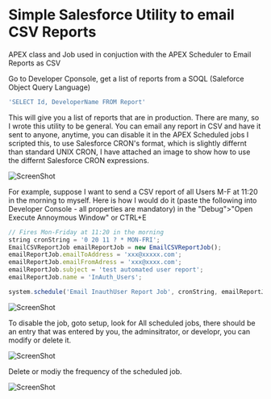 # Simple Salesforce Utility to email CSV Reports
APEX class and Job used in conjuction with the APEX Scheduler to Email Reports as CSV

Go to Developer Cponsole, get a list of reports from a SOQL (Saleforce Object Query Language)

```javascript 
'SELECT Id, DeveloperName FROM Report'
```

This will give you a list of reports that are in production.
There are many, so I wrote this utility to be general. You can email any report in CSV
and have it sent to anyone, anytime, you can disable it in the APEX Scheduled jobs
I scripted this, to use Salesforce CRON's format, which is slightly differnt than standard
UNIX CRON, I have attached an image to show how to use the differnt Salesforce CRON expressions.

![ScreenShot](https://raw.github.com/mrisney/apexemailcsvreport/master/screenshots/SaleforceCron.png)

For example, suppose I want to send a CSV report of all Users M-F at 11:20 in the morning to myself.
Here is how I would do it (paste the following into Developer Console - all properties are mandatory)
in the "Debug">"Open Execute Annoymous Window" or CTRL+E

```javascript 
// Fires Mon-Friday at 11:20 in the morning
string cronString = '0 20 11 ? * MON-FRI';
EmailCSVReportJob emailReportJob = new EmailCSVReportJob();
emailReportJob.emailToAddress = 'xxx@xxxxx.com';
emailReportJob.emailFromAdress = 'xxx@xxxx.com';
emailReportJob.subject = 'test automated user report';
emailReportJob.name = 'InAuth_Users';

system.schedule('Email InauthUser Report Job', cronString, emailReportJob);`
```
![ScreenShot](https://raw.github.com/mrisney/apexemailcsvreport/tree/master/screenshots/devconsole.screenshot.png)

To disable the job, goto setup, look for All scheduled jobs, there should be an entry that was entered 
by you, the adminsitrator, or developr, you can modify or delete it.

![ScreenShot](https://raw.github.com/mrisney/apexemailcsvreport/master/screenshots/schedjobs.screenshot.png)

Delete or modiy the frequency of the scheduled job.

![ScreenShot](https://raw.github.com/mrisney/apexemailcsvreport/master/screenshots/modify.schedjob.screenshot.png)








